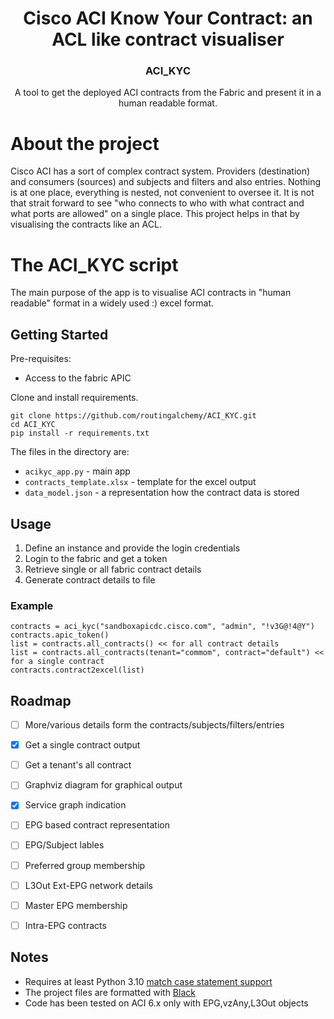 <h1 align="center">Cisco ACI Know Your Contract: an ACL like contract visualiser </h1>
<h3 align="center">ACI_KYC</h3>

  <p align="center">
    A tool to get the deployed ACI contracts from the Fabric and present it in a human readable format.
  </p>
</div>

# About the project
Cisco ACI has a sort of complex contract system. Providers (destination) and consumers (sources) and subjects and filters and also entries.
Nothing is at one place, everything is nested, not convenient to oversee it.
It is not that strait forward to see "who connects to who with what contract and what ports are allowed" on a single place.
This project helps in that by visualising the contracts like an ACL.

# The ACI_KYC script
The main purpose of the app is to visualise ACI contracts in "human readable" format in a widely used :) excel format.

## Getting Started
Pre-requisites:
- Access to the fabric APIC 

Clone and install requirements.
```
git clone https://github.com/routingalchemy/ACI_KYC.git
cd ACI_KYC
pip install -r requirements.txt 
```

The files in the directory are:
 - `acikyc_app.py` - main app
 - `contracts_template.xlsx` - template for the excel output
 - `data_model.json` - a representation how the contract data is stored

 
## Usage
1. Define an instance and provide the login credentials
2. Login to the fabric and get a token
3. Retrieve single or all fabric contract details
4. Generate contract details to file 

### Example

```
contracts = aci_kyc("sandboxapicdc.cisco.com", "admin", "!v3G@!4@Y")
contracts.apic_token()
list = contracts.all_contracts() << for all contract details
list = contracts.all_contracts(tenant="commom", contract="default") << for a single contract
contracts.contract2excel(list)

```
 ## Roadmap
  
  - [ ] More/various details form the contracts/subjects/filters/entries
  - [X] Get a single contract output 
  - [ ] Get a tenant's all contract
  - [ ] Graphviz diagram for graphical output
  - [X] Service graph indication
  - [ ] EPG based contract representation
  - [ ] EPG/Subject lables
  - [ ] Preferred group membership
  - [ ] L3Out Ext-EPG network details
  - [ ] Master EPG membership
  - [ ] Intra-EPG contracts
 
 
 ## Notes
 
  - Requires at least Python 3.10 [match case statement support](https://docs.python.org/3.10/tutorial/controlflow.html#match-statements)
  - The project files are formatted with [Black](https://github.com/psf/black)
  - Code has been tested on ACI 6.x only with EPG,vzAny,L3Out objects
 